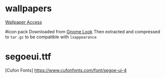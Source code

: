 # wallpapers
[Wallpaper Access](https://wallpaperaccess.com/windows-10-hd)

#icon pack
Downloaded from [Gnome Look](https://www.gnome-look.org/p/1215834)
Then extracted and compressed to `tar.gz` to be compatible with `lxappearance`

# segoeui.ttf
[Cufon Fonts] https://www.cufonfonts.com/font/segoe-ui-4

